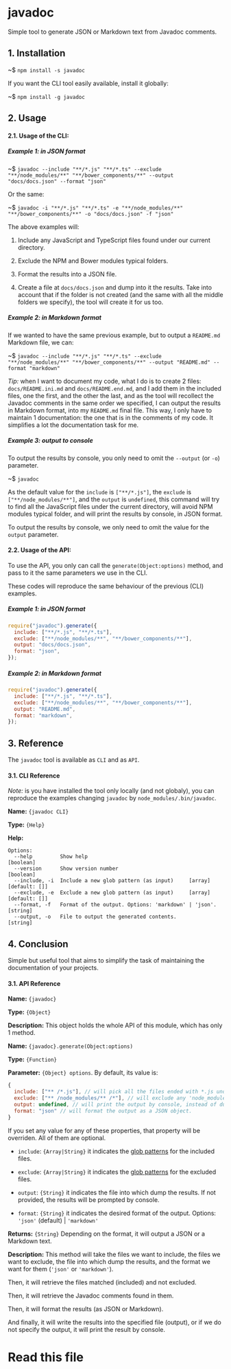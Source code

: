  

# javadoc

Simple tool to generate JSON or Markdown text from Javadoc comments.

## 1. Installation

~$ `npm install -s javadoc`

If you want the CLI tool easily available, install it globally:

~$ `npm install -g javadoc`


## 2. Usage

#### 2.1. Usage of the CLI:

##### Example 1: in JSON format

~$ `javadoc --include "**/*.js" "**/*.ts" --exclude "**/node_modules/**" "**/bower_components/**" --output "docs/docs.json" --format "json"`

Or the same:

~$ `javadoc -i "**/*.js" "**/*.ts" -e "**/node_modules/**" "**/bower_components/**" -o "docs/docs.json" -f "json"`


The above examples will:

1. Include any JavaScript and TypeScript files found under our current directory.

2. Exclude the NPM and Bower modules typical folders.

3. Format the results into a JSON file.

4. Create a file at `docs/docs.json` and dump into it the results. Take into account that if the folder is not created (and the same with all the middle folders we specify), the tool will create it for us too.


##### Example 2: in Markdown format

If we wanted to have the same previous example, but to output a `README.md` Markdown file, we can:

~$ `javadoc --include "**/*.js" "**/*.ts" --exclude "**/node_modules/**" "**/bower_components/**" --output "README.md" --format "markdown"`



*Tip:* when I want to document my code, what I do is to create 2 files: `docs/README.ini.md` and `docs/README.end.md`, and I add them in the included files, one the first, and the other the last, and as the tool will recollect the Javadoc comments in the same order we specified, I can output the results in Markdown format, into my `README.md` final file. This way, I only have to maintain 1 documentation: the one that is in the comments of my code. It simplifies a lot the documentation task for me.


##### Example 3: output to console

To output the results by console, you only need to omit the `--output` (or `-o`) parameter.

~$ `javadoc`

As the default value for the `include` is `["**/*.js"]`, the `exclude` is `["**/node_modules/**"]`, and the `output` is `undefined`, this command will try to find all the JavaScript files under the current directory, will avoid NPM modules typical folder, and will print the results by console, in JSON format.

To output the results by console, we only need to omit the value for the `output` parameter.


#### 2.2. Usage of the API:

To use the API, you only can call the `generate(Object:options)` method, 
and pass to it the same parameters we use in the CLI.

These codes will reproduce the same behaviour of the previous (CLI) examples.


##### Example 1: in JSON format


```js
require("javadoc").generate({
  include: ["**/*.js", "**/*.ts"],
  exclude: ["**/node_modules/**", "**/bower_components/**"],
  output: "docs/docs.json",
  format: "json",
});
```

##### Example 2: in Markdown format


```js
require("javadoc").generate({
  include: ["**/*.js", "**/*.ts"],
  exclude: ["**/node_modules/**", "**/bower_components/**"],
  output: "README.md",
  format: "markdown",
});
```














## 3. Reference

The `javadoc` tool is available as `CLI` and as `API`.








 


#### 3.1. CLI Reference

*Note:* is you have installed the tool only locally (and not globaly), you can reproduce the examples changing `javadoc` by `node_modules/.bin/javadoc`.




**Name:** `{javadoc CLI}`

**Type:** `{Help}`

**Help:** 

```
Options:
  --help         Show help                                             [boolean]
  --version      Show version number                                   [boolean]
  --include, -i  Include a new glob pattern (as input)     [array] [default: []]
  --exclude, -e  Exclude a new glob pattern (as input)     [array] [default: []]
  --format, -f   Format of the output. Options: 'markdown' | 'json'.    [string]
  --output, -o   File to output the generated contents.                 [string]
```



 


## 4. Conclusion

Simple but useful tool that aims to simplify the task of maintaining the documentation of your projects.





 

#### 3.1. API Reference






**Name:** `{javadoc}`

**Type:** `{Object}`

**Description:** This object holds the whole API of this module, which has only 1 method.



 


**Name:** `{javadoc}.generate(Object:options)`

**Type:** `{Function}`

**Parameter:** `{Object} options`. By default, its value is:

```js
{
  include: ["** /*.js"], // will pick all the files ended with *.js under the current path.
  exclude: ["** /node_modules/** /*"], // will exclude any 'node_modules' folder.
  output: undefined, // will print the output by console, instead of dumping it into a file
  format: "json" // will format the output as a JSON object.
}
```

If you set any value for any of these properties, that property will be overriden. All of them are optional.

  - `include`: `{Array|String}` it indicates the [glob patterns](https://www.npmjs.com/package/globule) for the included files.

  - `exclude`: `{Array|String}` it indicates the [glob patterns](https://www.npmjs.com/package/globule) for the excluded files.

  - `output`: `{String}` it indicates the file into which dump the results. If not provided, the results will be prompted by console.

  - `format`: `{String}` it indicates the desired format of the output. Options: `'json'` (default) | `'markdown'`


**Returns:** `{String}` Depending on the format, it will output a JSON or a Markdown text.

**Description:** This method will take the files we want to include, the files we want to exclude, the file into which dump the results, and the format we want for them (`'json'` or `'markdown'`).

Then, it will retrieve the files matched (included) and not excluded.

Then, it will retrieve the Javadoc comments found in them.

Then, it will format the results (as JSON or Markdown).

And finally, it will write the results into the specified file (output), or if we do not specify the output, it will print the result by console.




# Read this file
